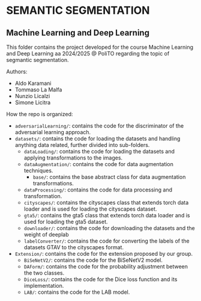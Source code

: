 # SEMANTIC SEGMENTATION
## Machine Learning and Deep Learning

This folder contains the project developed for the course Machine Learning and Deep Learning aa 2024/2025 @ PoliTO regarding the topic of segmantic segmentation.

Authors:
- Aldo Karamani
- Tommaso La Malfa
- Nunzio Licalzi
- Simone Licitra


How the repo is organized:
- `adversarialLearning/`: contains the code for the discriminator of the adversarial learning approach.
- `datasets/`: contains the code for loading the datasets and handling anything data related, further divided into sub-folders.
    - `dataLoading/`: contains the code for loading the datasets and applying transformations to the images.
    - `dataAugmentation/`: contains the code for data augmentation techniques.
        - `base/`: contains the base abstract class for data augmentation transformations.
    - `dataProcessing/`: contains the code for data processing and transformation.
    - `cityscapes/`: contains the cityscapes class that extends torch data loader and is used for loading the cityscapes dataset.
    - `gta5/`: contains the gta5 class that extends torch data loader and is used for loading the gta5 dataset.
    - `downloader/`: contains the code for downloading the datasets and the weight of deeplab
    - `labelConverter/`: contains the code for converting the labels of the datasets GTAV to the cityscapes format.
- `Extension/`: contains the code for the extension proposed by our group.
    - `BiSeNetV2/`: contains the code for the BiSeNetV2 model.
    - `DAForm/`: contains the code for the probability adjustment between the two classes.
    - `DiceLoss/`: contains the code for the Dice loss function and its implementation.
    - `LAB/`: contains the code for the LAB model.
